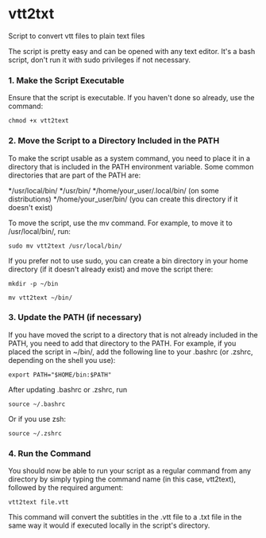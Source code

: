 # vtt2txt
Script to convert vtt files to plain text files

The script is pretty easy and can be opened with any text editor.
It's a bash script, don't run it with sudo privileges if not necessary.

### 1. Make the Script Executable
Ensure that the script is executable. If you haven't done so already, use the command:

```chmod +x vtt2text```

### 2. Move the Script to a Directory Included in the PATH
To make the script usable as a system command, you need to place it in a directory that is included in the PATH environment variable. Some common directories that are part of the PATH are:

  */usr/local/bin/
  */usr/bin/
  */home/your_user/.local/bin/ (on some distributions)
  */home/your_user/bin/ (you can create this directory if it doesn't exist)
  
To move the script, use the mv command. For example, to move it to /usr/local/bin/, run:

```sudo mv vtt2text /usr/local/bin/```

If you prefer not to use sudo, you can create a bin directory in your home directory (if it doesn't already exist) and move the script there:

```mkdir -p ~/bin```

```mv vtt2text ~/bin/```

### 3. Update the PATH (if necessary)
If you have moved the script to a directory that is not already included in the PATH, you need to add that directory to the PATH. For example, if you placed the script in ~/bin/, add the following line to your .bashrc (or .zshrc, depending on the shell you use):

```export PATH="$HOME/bin:$PATH"```

After updating .bashrc or .zshrc, run

```source ~/.bashrc```

Or if you use zsh:

```source ~/.zshrc```

### 4. Run the Command
You should now be able to run your script as a regular command from any directory by simply typing the command name (in this case, vtt2text), followed by the required argument:

```vtt2text file.vtt```

This command will convert the subtitles in the .vtt file to a .txt file in the same way it would if executed locally in the script's directory.
